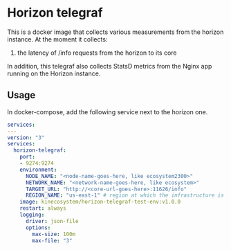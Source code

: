 # Horizon telegraf

This is a docker image that collects various measurements from the horizon instance.
At the moment it collects:

1. the latency of /info requests from the horizon to its core

In addition, this telegraf also collects StatsD metrics from the Nginx app running on the Horizon instance.

## Usage

In docker-compose, add the following service next to the horizon one.

```yaml
services:
---
version: "3"
services:
  horizon-telegraf:
    port:
    - 9274:9274
    environment:
      NODE_NAME: "<node-name-goes-here, like ecosystem2300>"
      NETWORK_NAME: "<network-name-goes-here, like ecosystem>"
      TARGET_URL: "http://<core-url-goes-here>:11626/info"
      REGION_NAME: "us-east-1" # region at which the infrastructure is located, for cloudwatch metrics
    image: kinecosystem/horizon-telegraf-test-env:v1.0.0
    restart: always
    logging:
      driver: json-file
      options:
        max-size: 100m
        max-file: "3"
```
